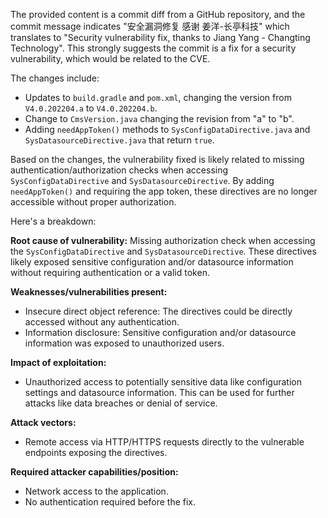 The provided content is a commit diff from a GitHub repository, and the commit message indicates "安全漏洞修复 感谢 姜洋-长亭科技" which translates to "Security vulnerability fix, thanks to Jiang Yang - Changting Technology". This strongly suggests the commit is a fix for a security vulnerability, which would be related to the CVE.

The changes include:
- Updates to `build.gradle` and `pom.xml`, changing the version from `V4.0.202204.a` to `V4.0.202204.b`.
- Change to `CmsVersion.java` changing the revision from "a" to "b".
- Adding `needAppToken()` methods to `SysConfigDataDirective.java` and `SysDatasourceDirective.java` that return `true`.

Based on the changes, the vulnerability fixed is likely related to missing authentication/authorization checks when accessing `SysConfigDataDirective` and `SysDatasourceDirective`. By adding `needAppToken()` and requiring the app token, these directives are no longer accessible without proper authorization.

Here's a breakdown:

**Root cause of vulnerability:** Missing authorization check when accessing the `SysConfigDataDirective` and `SysDatasourceDirective`. These directives likely exposed sensitive configuration and/or datasource information without requiring authentication or a valid token.

**Weaknesses/vulnerabilities present:**
- Insecure direct object reference: The directives could be directly accessed without any authentication.
- Information disclosure:  Sensitive configuration and/or datasource information was exposed to unauthorized users.

**Impact of exploitation:**
- Unauthorized access to potentially sensitive data like configuration settings and datasource information. This can be used for further attacks like data breaches or denial of service.

**Attack vectors:**
- Remote access via HTTP/HTTPS requests directly to the vulnerable endpoints exposing the directives.

**Required attacker capabilities/position:**
- Network access to the application.
- No authentication required before the fix.